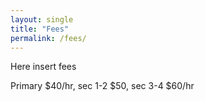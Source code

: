 ```yaml
---
layout: single
title: "Fees"
permalink: /fees/
---
```


Here insert fees

Primary $40/hr, sec 1-2 $50, sec 3-4 $60/hr
